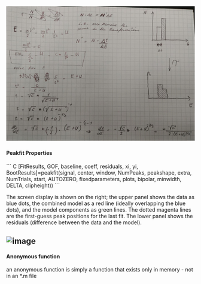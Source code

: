 ![image](T2E.jpg)
----
#### Peakfit Properties

´´´ C
[FitResults, GOF, baseline, coeff, residuals, xi, yi, BootResults]=peakfit(signal, center, window, NumPeaks, peakshape, extra, NumTrials, start, AUTOZERO, fixedparameters, plots, bipolar, minwidth, DELTA, clipheight))
´´´

The screen display is shown on the right; the upper panel shows the data as blue dots, the combined model as a red line (ideally overlapping the blue dots), and the model components as green lines. The dotted magenta lines are the first-guess peak positions for the last fit. The lower panel shows the residuals (difference between the data and the model).

![image](https://terpconnect.umd.edu/~toh/spectrum/peakfit7.png)
----
#### Anonymous function
an anonymous function is simply a function that exists only in memory - not in an \*.m file
